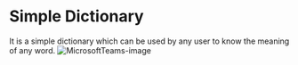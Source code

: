 # Simple Dictionary
 It is a simple dictionary which can be used by any user to know the meaning of any word.
![MicrosoftTeams-image](https://github.com/tharuny07/Simple-Dictionary/assets/120313457/30f74ae7-2b6f-4532-8b71-ecf680c2d61a)


